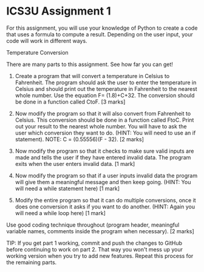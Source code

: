 # ICS3U Assignment 1

For this assignment, you will use your knowledge of Python to create a code that uses a formula to compute a result. Depending on the user input, your code will work in different ways.

Temperature Conversion

There are many parts to this assignment. See how far you can get!

1. Create a program that will convert a temperature in Celsius to Fahrenheit. The program should ask the user to enter the temperature in Celsius and should print out the temperature in Fahrenheit to the nearest whole number. Use the equation F= (1.8)+C+32. The conversion should be done in a function called CtoF. [3 marks]

2. Now modify the program so that it will also convert from Fahrenheit to Celsius. This conversion should be done in a function called FtoC. Print out your result to the nearest whole number. You will have to ask the user which conversion they want to do.  (HINT: You will need to use an if statement).  NOTE:  C = (0.55556)(F - 32). [2 marks]

3. Now modify the program so that it checks to make sure valid inputs are made and tells the user if they have entered invalid data.  The program exits when the user enters invalid data. [1 mark]

4. Now modify the program so that if a user inputs invalid data the program will give them a meaningful message and then keep going.  (HINT: You will need a while statement here) [1 mark]

5. Modify the entire program so that it can do multiple conversions, once it does one conversion it asks if you want to do another. (HINT: Again you will need a while loop here) [1 mark]

Use good coding technique throughout (program header, meaningful variable names, comments inside the program when necessary). [2 marks]


TIP:  If you get part 1 working, commit and push the changes to GitHub before continuing to work on part 2. That way you won't mess up your working version when you try to add new features. Repeat this process for the remaining parts.
